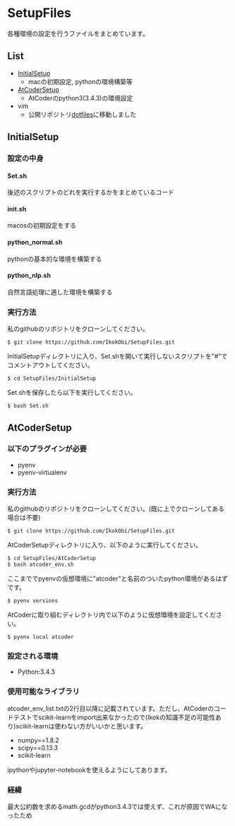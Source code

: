# SetupFiles
各種環境の設定を行うファイルをまとめています。

## List
- [InitialSetup](#InitialSetup)
	- macの初期設定, pythonの環境構築等
- [AtCoderSetup](#AtCoder)
	- AtCoderのpython3(3.4.3)の環境設定
- vim
	- 公開リポジトリ<a href="https://github.com/IkokObi/dotfiles" target="_blank">dotfiles</a>に移動しました

<a name="InitialSetup"></a>
## InitialSetup
### 設定の中身
#### Set.sh
後述のスクリプトのどれを実行するかをまとめているコード
#### init.sh
macosの初期設定をする
#### python_normal.sh
pythonの基本的な環境を構築する
#### python_nlp.sh
自然言語処理に適した環境を構築する

### 実行方法
私のgithubのリポジトリをクローンしてください。
```
$ git clone https://github.com/IkokObi/SetupFiles.git
```
InitialSetupディレクトリに入り、Set.shを開いて実行しないスクリプトを"#"でコメントアウトしてください。
```
$ cd SetupFiles/InitialSetup
```
Set.shを保存したら以下を実行してください。
```
$ bash Set.sh
```

<a name="AtCoder"></a>
## AtCoderSetup
### 以下のプラグインが必要
- pyenv
- pyenv-virtualenv

### 実行方法
私のgithubのリポジトリをクローンしてください。(既に上でクローンしてある場合は不要)
```
$ git clone https://github.com/IkokObi/SetupFiles.git
```
AtCoderSetupディレクトリに入り、以下のように実行してください。
```
$ cd SetupFiles/AtCoderSetup
$ bash atcoder_env.sh
```
ここまででpyenvの仮想環境に"atcoder"と名前のついたpython環境があるはずです。
```
$ pyenv versions
```
AtCoderに取り組むディレクトリ内で以下のように仮想環境を設定してください。
```
$ pyenv local atcoder
```

### 設定される環境
- Python:3.4.3
### 使用可能なライブラリ
atcoder_env_list.txtの2行目以降に記載されています。ただし、AtCoderのコードテストでscikit-learnをimport出来なかったので(Ikokの知識不足の可能性あり)scikit-learnは使わない方がいいかと思います。
- numpy==1.8.2
- scipy==0.13.3
- scikit-learn

ipythonやjupyter-notebookを使えるようにしてあります。

### 経緯
最大公約数を求めるmath.gcdがpython3.4.3では使えず、これが原因でWAになったため


